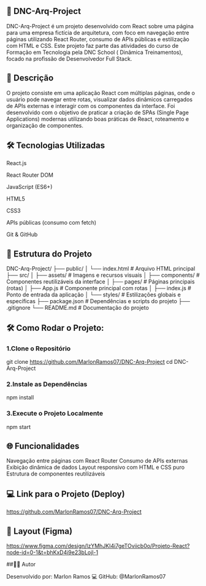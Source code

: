 ## 🚀 DNC-Arq-Project
DNC-Arq-Project é um projeto desenvolvido com React sobre uma página para uma empresa fictícia de arquitetura, com foco em navegação entre páginas utilizando React Router, consumo de APIs públicas e estilização com HTML e CSS. Este projeto faz parte das atividades do curso de Formação em Tecnologia pela DNC School ( Dinâmica Treinamentos), focado na profissão de Desenvolvedor Full Stack.

## 📌 Descrição
O projeto consiste em uma aplicação React com múltiplas páginas, onde o usuário pode navegar entre rotas, visualizar dados dinâmicos carregados de APIs externas e interagir com os componentes da interface. Foi desenvolvido com o objetivo de praticar a criação de SPAs (Single Page Applications) modernas utilizando boas práticas de React, roteamento e organização de componentes.

## 🛠️ Tecnologias Utilizadas
React.js

React Router DOM

JavaScript (ES6+)

HTML5

CSS3

APIs públicas (consumo com fetch)

Git & GitHub

## 📁 Estrutura do Projeto

DNC-Arq-Project/
├── public/
│   └── index.html             # Arquivo HTML principal
├── src/
│   ├── assets/                # Imagens e recursos visuais
│   ├── components/            # Componentes reutilizáveis da interface
│   ├── pages/                 # Páginas principais (rotas)
│   ├── App.js                 # Componente principal com rotas
│   ├── index.js               # Ponto de entrada da aplicação
│   └── styles/                # Estilizações globais e específicas
├── package.json               # Dependências e scripts do projeto
├── .gitignore
└── README.md                  # Documentação do projeto

## 🛠️ Como Rodar o Projeto: 

### 1.Clone o Repositório
git clone https://github.com/MarlonRamos07/DNC-Arq-Project 
cd DNC-Arq-Project

### 2.Instale as Dependências
npm install

### 3.Execute o Projeto Localmente
npm start

## 🌐 Funcionalidades

Navegação entre páginas com React Router
Consumo de APIs externas
Exibição dinâmica de dados
Layout responsivo com HTML e CSS puro
Estrutura de componentes reutilizáveis

## 💻 Link para o Projeto (Deploy)
https://github.com/MarlonRamos07/DNC-Arq-Project

## 🎨 Layout (Figma)
https://www.figma.com/design/lzYMhJKI4i7geTOviicb0o/Projeto-React?node-id=0-1&t=bhKxD4i9e23bLojl-1

##👨‍🎓 Autor

Desenvolvido por:
Marlon Ramos
💻 GitHub: @MarlonRamos07








